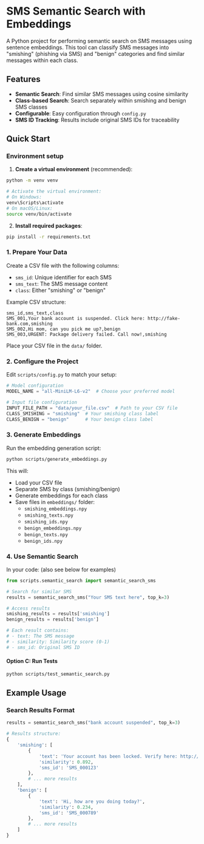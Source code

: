 # SMS Semantic Search with Embeddings

A Python project for performing semantic search on SMS messages using sentence embeddings. This tool can classify SMS messages into "smishing" (phishing via SMS) and "benign" categories and find similar messages within each class.

## Features

- **Semantic Search**: Find similar SMS messages using cosine similarity
- **Class-based Search**: Search separately within smishing and benign SMS classes
- **Configurable**: Easy configuration through `config.py`
- **SMS ID Tracking**: Results include original SMS IDs for traceability

## Quick Start

### Environment setup

1. **Create a virtual environment** (recommended):
```bash
python -m venv venv

# Activate the virtual environment:
# On Windows:
venv\Scripts\activate
# On macOS/Linux:
source venv/bin/activate
```

2. **Install required packages**:
```bash
pip install -r requirements.txt
```

### 1. Prepare Your Data

Create a CSV file with the following columns:
- `sms_id`: Unique identifier for each SMS
- `sms_text`: The SMS message content
- `class`: Either "smishing" or "benign"

Example CSV structure:
```csv
sms_id,sms_text,class
SMS_001,Your bank account is suspended. Click here: http://fake-bank.com,smishing
SMS_002,Hi mom, can you pick me up?,benign
SMS_003,URGENT: Package delivery failed. Call now!,smishing
```

Place your CSV file in the `data/` folder.

### 2. Configure the Project

Edit `scripts/config.py` to match your setup:

```python
# Model configuration
MODEL_NAME = "all-MiniLM-L6-v2"  # Choose your preferred model

# Input file configuration
INPUT_FILE_PATH = "data/your_file.csv"  # Path to your CSV file
CLASS_SMISHING = "smishing"  # Your smishing class label
CLASS_BENIGN = "benign"      # Your benign class label
```

### 3. Generate Embeddings

Run the embedding generation script:

```bash
python scripts/generate_embeddings.py
```

This will:
- Load your CSV file
- Separate SMS by class (smishing/benign)
- Generate embeddings for each class
- Save files in `embeddings/` folder:
  - `smishing_embeddings.npy`
  - `smishing_texts.npy`
  - `smishing_ids.npy`
  - `benign_embeddings.npy`
  - `benign_texts.npy`
  - `benign_ids.npy`

### 4. Use Semantic Search
In your code: (also see below for examples)

```python
from scripts.semantic_search import semantic_search_sms

# Search for similar SMS
results = semantic_search_sms("Your SMS text here", top_k=3)

# Access results
smishing_results = results['smishing']
benign_results = results['benign']

# Each result contains:
# - text: The SMS message
# - similarity: Similarity score (0-1)
# - sms_id: Original SMS ID
```

#### Option C: Run Tests
```bash
python scripts/test_semantic_search.py
```

## Example Usage

### Search Results Format

```python
results = semantic_search_sms("bank account suspended", top_k=3)

# Results structure:
{
    'smishing': [
        {
            'text': 'Your account has been locked. Verify here: http://bank-secure.com',
            'similarity': 0.892,
            'sms_id': 'SMS_000123'
        },
        # ... more results
    ],
    'benign': [
        {
            'text': 'Hi, how are you doing today?',
            'similarity': 0.234,
            'sms_id': 'SMS_000789'
        },
        # ... more results
    ]
}
```
